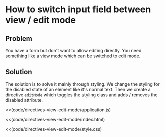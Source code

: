 # How to switch input field between view / edit mode

## Problem

You have a form but don't want to allow editing directly. You need something like a view mode which can be switched to
edit mode.

## Solution

The solution is to solve it mainly through styling. We change the styling for the disabled state of an element like
it's normal text. Then we create a directive `editMode` which toggles the styling class and adds / removes the
disabled attribute.

<<(code/directives-view-edit-mode/application.js)

<<(code/directives-view-edit-mode/index.html)

<<(code/directives-view-edit-mode/style.css)

